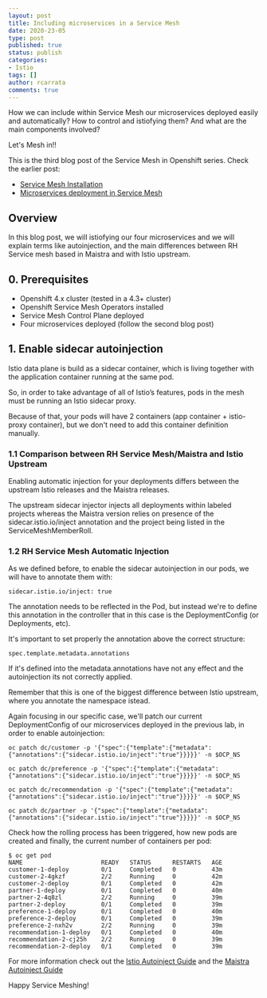 ```yaml
---
layout: post
title: Including microservices in a Service Mesh
date: 2020-23-05
type: post
published: true
status: publish
categories:
- Istio
tags: []
author: rcarrata
comments: true
---
```


How we can include within Service Mesh our microservices deployed easily and automatically? How to control and
istiofying them? And what are the main components involved?

Let's Mesh in!!

This is the third blog post of the Service Mesh in Openshift series. Check the earlier post:
* [Service Mesh Installation](https://rcarrata.com/istio/service-mesh-installation/)
* [Microservices deployment in Service Mesh](https://rcarrata.com/istio/microservices-deployment-in-service-mesh/)

## Overview

In this blog post, we will istiofying our four microservices and we will explain terms like
autoinjection, and the main differences between RH Service mesh based in Maistra and with Istio
upstream.

## 0. Prerequisites

* Openshift 4.x cluster (tested in a 4.3+ cluster)
* Openshift Service Mesh Operators installed
* Service Mesh Control Plane deployed
* Four microservices deployed (follow the second blog post)

## 1. Enable sidecar autoinjection

Istio data plane is build as a sidecar container, which is living together with the application container running at the same pod.

So, in order to take advantage of all of Istio’s features, pods in the mesh must be running an Istio sidecar proxy.

Because of that, your pods will have 2 containers (app container + istio-proxy container), but we don't need to add this container definition manually.

### 1.1 Comparison between RH Service Mesh/Maistra and Istio Upstream

Enabling automatic injection for your deployments differs between the upstream Istio releases and
the Maistra releases.

The upstream sidecar injector injects all deployments within labeled projects
whereas the Maistra version relies on presence of the sidecar.istio.io/inject annotation and the
project being listed in the ServiceMeshMemberRoll.

### 1.2 RH Service Mesh Automatic Injection

As we defined before, to enable the sidecar autoinjection in our pods, we will have to annotate them with:

```
sidecar.istio.io/inject: true
```

The annotation needs to be reflected in the Pod, but instead we're to define this annotation in the
controller that in this case is the DeploymentConfig (or Deployments, etc).

It's important to set properly the annotation above the correct structure:

```
spec.template.metadata.annotations
```

If it's defined into the metadata.annotations have not any effect and the autoinjection its not
correctly applied.

Remember that this is one of the biggest difference between Istio upstream, where you annotate the
namespace istead.

Again focusing in our specific case, we'll patch our current DeploymentConfig of our microservices
deployed in the previous lab, in order to enable autoinjection:

```
oc patch dc/customer -p '{"spec":{"template":{"metadata":{"annotations":{"sidecar.istio.io/inject":"true"}}}}}' -n $OCP_NS

oc patch dc/preference -p '{"spec":{"template":{"metadata":{"annotations":{"sidecar.istio.io/inject":"true"}}}}}' -n $OCP_NS

oc patch dc/recommendation -p '{"spec":{"template":{"metadata":{"annotations":{"sidecar.istio.io/inject":"true"}}}}}' -n $OCP_NS

oc patch dc/partner -p '{"spec":{"template":{"metadata":{"annotations":{"sidecar.istio.io/inject":"true"}}}}}' -n $OCP_NS
```

Check how the rolling process has been triggered, how new pods are created and finally, the current
number of containers per pod:

```
$ oc get pod
NAME                      READY   STATUS      RESTARTS   AGE
customer-1-deploy         0/1     Completed   0          43m
customer-2-4gkzf          2/2     Running     0          42m
customer-2-deploy         0/1     Completed   0          42m
partner-1-deploy          0/1     Completed   0          40m
partner-2-4q8zl           2/2     Running     0          39m
partner-2-deploy          0/1     Completed   0          39m
preference-1-deploy       0/1     Completed   0          40m
preference-2-deploy       0/1     Completed   0          39m
preference-2-nxh2v        2/2     Running     0          39m
recommendation-1-deploy   0/1     Completed   0          40m
recommendation-2-cj25h    2/2     Running     0          39m
recommendation-2-deploy   0/1     Completed   0          39m
```

For more information check out the [Istio Autoinject Guide](https://istio.io/docs/setup/additional-setup/sidecar-injection/#injection) and the [Maistra Autoinject Guide](https://maistra.io/docs/installation/automatic-injection/)

Happy Service Meshing!


